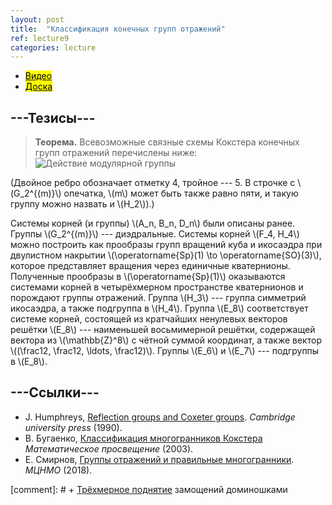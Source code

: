 ```yaml
---
layout: post
title:  "Классификация конечных групп отражений"
ref: lecture9
categories: lecture
---
```


+ [<mark>Видео</mark>](https://drive.google.com/file/d/1mactA-PB5Ng_-Dzjw8tE3CSt15P3U7co/view?usp=sharing)
+ [<mark>Доска</mark>]({{site.baseurl}}/whiteboard/lec9.pdf)


## ---Тезисы---

> **Теорема.**
Всевозможные связные схемы Кокстера конечных групп отражений перечислены ниже:
![Действие модулярной группы]({{site.baseurl}}/pics/coxeter.png "Рисунок: В. Бугаенко")

(Двойное ребро обозначает отметку 4, тройное --- 5. В строчке с \\(G_2^{(m)}\\) опечатка, \\(m\\) может быть также равно пяти, и такую группу можно назвать и \\(H_2\\)).)

Системы корней (и группы) \\(A_n, B_n, D_n\\) были описаны ранее. Группы \\(G_2^{(m)}\\) --- диэдральные. Системы корней \\(F_4, H_4\\) можно построить как прообразы групп вращений куба и икосаэдра при двулистном накрытии \\(\operatorname{Sp}(1) \to \operatorname{SO}(3)\\), которое представляет вращения через единичные кватернионы. Полученные прообразы в \\(\operatorname{Sp}(1)\\) оказываются системами корней в четырёхмерном пространстве кватернионов и порождают группы отражений. Группа \\(H_3\\) --- группа симметрий икосаэдра, а также подгруппа в \\(H_4\\). Группа \\(E_8\\) соответствует системе корней, состоящей из кратчайших ненулевых векторов решётки \\(E_8\\) --- наименьшей восьмимерной решётки, содержащей вектора из \\(\mathbb{Z}^8\\) с чётной суммой координат, а также вектор \\((\frac12, \frac12, \ldots, \frac12)\\). Группы \\(E_6\\) и \\(E_7\\) --- подгруппы в \\(E_8\\).

## ---Cсылки---
+ J. Humphreys, [Reflection groups and Coxeter groups](books.google.ru/books?id=ODfjmOeNLMUC). _Cambridge university press_ (1990).
+ В. Бугаенко, [Классификация многогранников Кокстера](http://www.mathnet.ru/php/archive.phtml?wshow=paper&jrnid=mp&paperid=119&option_lang=rus) _Математическое просвещение_ (2003).
+ Е. Смирнов, [Группы отражений и правильные многогранники](https://www.mccme.ru/free-books/dubna/smirnov-reflections-v2.pdf). _МЦНМО_ (2018).

[comment]: # + [Трёхмерное поднятие](https://math.mit.edu/~borodin/aztec.html) замощений доминошками
